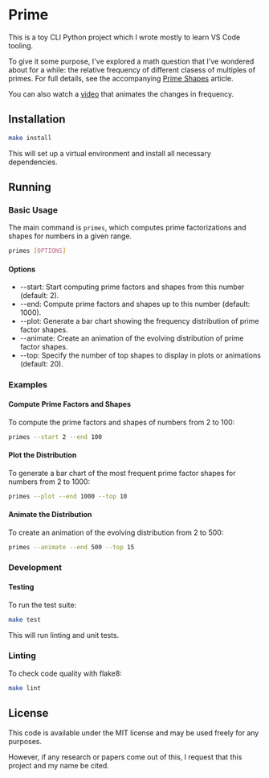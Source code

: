# Prime

This is a toy CLI Python project which I wrote mostly to learn VS Code tooling.

To give it some purpose, I've explored a math question that I've wondered about for a while: the relative frequency of different clasess of multiples of primes. For full details, see the accompanying [Prime Shapes](./prime_shapes.md) article.

You can also watch a [video](video-5m.mp4) that animates the changes in frequency.

## Installation

```bash
make install
```

This will set up a virtual environment and install all necessary dependencies.

## Running

### Basic Usage

The main command is `primes`, which computes prime factorizations and shapes for numbers in a given range.

```bash
primes [OPTIONS]
```

#### Options

* --start: Start computing prime factors and shapes from this number (default: 2).
* --end: Compute prime factors and shapes up to this number (default: 1000).
* --plot: Generate a bar chart showing the frequency distribution of prime factor shapes.
* --animate: Create an animation of the evolving distribution of prime factor shapes.
* --top: Specify the number of top shapes to display in plots or animations (default: 20).

### Examples

#### Compute Prime Factors and Shapes

To compute the prime factors and shapes of numbers from 2 to 100:

```bash
primes --start 2 --end 100
```

#### Plot the Distribution

To generate a bar chart of the most frequent prime factor shapes for numbers from 2 to 1000:

```bash
primes --plot --end 1000 --top 10
```

#### Animate the Distribution

To create an animation of the evolving distribution from 2 to 500:

```bash
primes --animate --end 500 --top 15
```

### Development

#### Testing

To run the test suite:

```bash
make test
```

This will run linting and unit tests.

### Linting

To check code quality with flake8:

```bash
make lint
```

## License

This code is available under the MIT license and may be used freely for any purposes.

However, if any research or papers come out of this, I request that this project and my name be cited.
